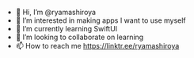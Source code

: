 - 👋 Hi, I’m @ryamashiroya
- 👀 I’m interested in making apps I want to use myself
- 🌱 I’m currently learning SwiftUI
- 💞️ I’m looking to collaborate on learning
- 📫 How to reach me https://linktr.ee/ryamashiroya

<!---
ryamashiroya/ryamashiroya is a ✨ special ✨ repository because its `README.md` (this file) appears on your GitHub profile.
You can click the Preview link to take a look at your changes.
--->
